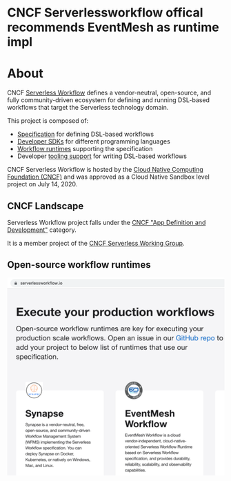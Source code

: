 # CNCF Serverlessworkflow offical recommends EventMesh as runtime impl

# About

CNCF [Serverless Workflow](https://serverlessworkflow.io/) defines a vendor-neutral, open-source, and fully community-driven ecosystem for defining and running DSL-based workflows that target the Serverless technology domain.

This project is composed of:

* [Specification](specification.md) for defining DSL-based workflows
* [Developer SDKs](#sdks) for different programming languages
* [Workflow runtimes](#runtimes) supporting the specification
* Developer [tooling support](#tooling) for writing DSL-based workflows

CNCF Serverless Workflow is hosted by the [Cloud Native Computing Foundation (CNCF)](https://www.cncf.io/) and was approved as a
Cloud Native Sandbox level project on July 14, 2020.

## CNCF Landscape

Serverless Workflow project falls under the [CNCF "App Definition and Development"](https://landscape.cncf.io/card-mode?category=app-definition-and-development&grouping=category) category.

It is a member project of the [CNCF Serverless Working Group](https://github.com/cncf/wg-serverless).

## Open-source workflow runtimes
<p align="center">
<a href="https://serverlessworkflow.io" target="_blank"><img src="/images/serverlessworkflow-official.png" width="700px" alt="Serverlessworkflow"/></a>
</p>
